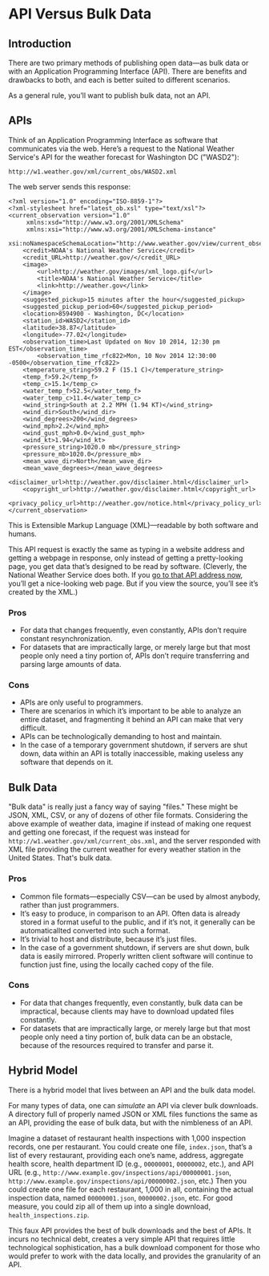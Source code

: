 # API Versus Bulk Data

## Introduction

There are two primary methods of publishing open data—as bulk data or with an Application Programming Interface (API). There are benefits and drawbacks to both, and each is better suited to different scenarios.

As a general rule, you’ll want to publish bulk data, not an API.

## APIs

Think of an Application Programming Interface as software that communicates via the web. Here’s a request to the National Weather Service's API for the weather forecast for Washington DC ("WASD2"):

```
http://w1.weather.gov/xml/current_obs/WASD2.xml
```

The web server sends this response:

```
<?xml version="1.0" encoding="ISO-8859-1"?> 
<?xml-stylesheet href="latest_ob.xsl" type="text/xsl"?>
<current_observation version="1.0"
	 xmlns:xsd="http://www.w3.org/2001/XMLSchema"
	 xmlns:xsi="http://www.w3.org/2001/XMLSchema-instance"
	 xsi:noNamespaceSchemaLocation="http://www.weather.gov/view/current_observation.xsd">
	<credit>NOAA's National Weather Service</credit>
	<credit_URL>http://weather.gov/</credit_URL>
	<image>
		<url>http://weather.gov/images/xml_logo.gif</url>
		<title>NOAA's National Weather Service</title>
		<link>http://weather.gov</link>
	</image>
	<suggested_pickup>15 minutes after the hour</suggested_pickup>
	<suggested_pickup_period>60</suggested_pickup_period>
	<location>8594900 - Washington, DC</location>
	<station_id>WASD2</station_id>
	<latitude>38.87</latitude>
	<longitude>-77.02</longitude>
	<observation_time>Last Updated on Nov 10 2014, 12:30 pm EST</observation_time>
        <observation_time_rfc822>Mon, 10 Nov 2014 12:30:00 -0500</observation_time_rfc822>
	<temperature_string>59.2 F (15.1 C)</temperature_string>
	<temp_f>59.2</temp_f>
	<temp_c>15.1</temp_c>
	<water_temp_f>52.5</water_temp_f>
	<water_temp_c>11.4</water_temp_c>
	<wind_string>South at 2.2 MPH (1.94 KT)</wind_string>
	<wind_dir>South</wind_dir>
	<wind_degrees>200</wind_degrees>
	<wind_mph>2.2</wind_mph>
	<wind_gust_mph>0.0</wind_gust_mph>
	<wind_kt>1.94</wind_kt>
	<pressure_string>1020.0 mb</pressure_string>
	<pressure_mb>1020.0</pressure_mb>
	<mean_wave_dir>North</mean_wave_dir>
	<mean_wave_degrees></mean_wave_degrees>
	<disclaimer_url>http://weather.gov/disclaimer.html</disclaimer_url>
	<copyright_url>http://weather.gov/disclaimer.html</copyright_url>
	<privacy_policy_url>http://weather.gov/notice.html</privacy_policy_url>
</current_observation>
```

This is Extensible Markup Language (XML)—readable by both software and humans.

This API request is exactly the same as typing in a website address and getting a webpage in response, only instead of getting a pretty-looking page, you get data that’s designed to be read by software. (Cleverly, the National Weather Service does both. If you [go to that API address now](http://w1.weather.gov/xml/current_obs/WASD2.xml), you’ll get a nice-looking web page. But if you view the source, you’ll see it’s created by the XML.)

### Pros

* For data that changes frequently, even constantly, APIs don’t require constant resynchronization.
* For datasets that are impractically large, or merely large but that most people only need a tiny portion of, APIs don’t require transferring and parsing large amounts of data.


### Cons

* APIs are only useful to programmers.
* There are scenarios in which it’s important to be able to analyze an entire dataset, and fragmenting it behind an API can make that very difficult.
* APIs can be technologically demanding to host and maintain.
* In the case of a temporary government shutdown, if servers are shut down, data within an API is totally inaccessible, making useless any software that depends on it.


## Bulk Data

"Bulk data" is really just a fancy way of saying "files." These might be JSON, XML, CSV, or any of dozens of other file formats. Considering the above example of weather data, imagine if instead of making one request and getting one forecast, if the request was instead for `http://w1.weather.gov/xml/current_obs.xml`, and the server responded with  XML file providing the current weather for every weather station in the United States. That's bulk data.

### Pros

* Common file formats—especially CSV—can be used by almost anybody, rather than just programmers.
* It’s easy to produce, in comparison to an API. Often data is already stored in a format useful to the public, and if it’s not, it generally can be automaticallted converted into such a format.
* It’s trivial to host and distribute, because it’s just files.
* In the case of a government shutdown, if servers are shut down, bulk data is easily mirrored. Properly written client software will continue to function just fine, using the locally cached copy of the file.

### Cons

* For data that changes frequently, even constantly, bulk data can be impractical, because clients may have to download updated files constantly.
* For datasets that are impractically large, or merely large but that most people only need a tiny portion of, bulk data can be an obstacle, because of the resources required to transfer and parse it.

## Hybrid Model

There is a hybrid model that lives between an API and the bulk data model.

For many types of data, one can _simulate_ an API via clever bulk downloads. A directory full of properly named JSON or XML files functions the same as an API, providing the ease of bulk data, but with the nimbleness of an API.

Imagine a dataset of restaurant health inspections with 1,000 inspection records, one per restaurant. You could create one file, `index.json`, that’s a list of every restaurant, providing each one’s name, address, aggregate health score, health department ID (e.g., `00000001`, `00000002`, etc.), and API URL (e.g., `http://www.example.gov/inspections/api/00000001.json`, `http://www.example.gov/inspections/api/00000002.json`, etc.) Then you could create one file for each restaurant, 1,000 in all, containing the actual inspection data, named `00000001.json`, `00000002.json`, etc. For good measure, you could zip all of them up into a single download, `health_inspections.zip`.

This faux API provides the best of bulk downloads and the best of APIs. It incurs no technical debt, creates a very simple API that requires little technological sophistication, has a bulk download component for those who would prefer to work with the data locally, and provides the granularity of an API.
